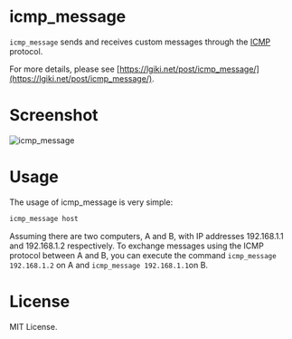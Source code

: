 # icmp_message
`icmp_message` sends and receives custom messages through the [ICMP](https://en.wikipedia.org/wiki/Internet_Control_Message_Protocol) protocol.

For more details, please see [https://lgiki.net/post/icmp_message/](https://lgiki.net/post/icmp_message/).

# Screenshot

![icmp_message](https://github.com/LGiki/icmp_message/assets/20807713/e82e9622-88b7-48e0-8f20-a4391e238b73)

# Usage

The usage of icmp_message is very simple:

```bash
icmp_message host
```

Assuming there are two computers, A and B, with IP addresses 192.168.1.1 and 192.168.1.2 respectively. To exchange messages using the ICMP protocol between A and B, you can execute the command `icmp_message 192.168.1.2` on A and `icmp_message 192.168.1.1`on B.


# License
MIT License.